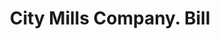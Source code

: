 ---
doi: 10.7916/D8C267H1
date_other: '1918'
date_other_textual: '1918'
form: printed ephemera
genre:
- Invoices
name:
- City Mills Company
object_in_context_url: https://biggert.cul.columbia.edu/items/view/ave_biggert_00848
subject_hierarchical_geographic:
- New York, New York, United States
subject_name:
- City Mills Company
title: City Mills Company. Bill
sort_title: City Mills Company. Bill
call_number: ave_biggert_00848
coordinates:
- 40.69277777777778,-73.99027777777778
pid: ave_biggert_00848
identifiers: ave_biggert_00848
canvas_id: ldpd:396120
permalink: "/items/ave_biggert_00848/"
layout: iiif-image-page
---